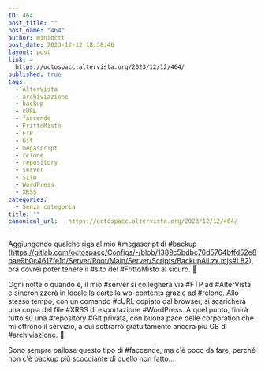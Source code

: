 ```yaml
---
ID: 464
post_title: ""
post_name: "464"
author: minioctt
post_date: 2023-12-12 18:38:46
layout: post
link: >
  https://octospacc.altervista.org/2023/12/12/464/
published: true
tags:
  - AlterVista
  - archiviazione
  - backup
  - cURL
  - faccende
  - FrittoMisto
  - FTP
  - Git
  - megascript
  - rclone
  - repository
  - server
  - sito
  - WordPress
  - XRSS
categories:
  - Senza categoria
title: ""
canonical_url:   https://octospacc.altervista.org/2023/12/12/464/
---
```

<!-- wp:paragraph -->
<p>Aggiungendo qualche riga al mio #megascript di #backup (<a href="https://gitlab.com/octospacc/Configs/-/blob/1389c5bdbc76d5764bffd52e8bae9b0c4617fe1d/Server/Root/Main/Server/Scripts/BackupAll.zx.mjs#L82">https://gitlab.com/octospacc/Configs/-/blob/1389c5bdbc76d5764bffd52e8bae9b0c4617fe1d/Server/Root/Main/Server/Scripts/BackupAll.zx.mjs#L82</a>), ora dovrei poter tenere il #sito del #FrittoMisto al sicuro. 🍳</p>
<!-- /wp:paragraph -->

<!-- wp:paragraph -->
<p>Ogni notte o quando è, il mio #server si collegherà via #FTP ad #AlterVista e sincronizzerà in locale la cartella wp-contents grazie ad #rclone. Allo stesso tempo, con un comando #cURL copiato dal browser, si scaricherà una copia del file #XRSS di esportazione #WordPress. A quel punto, finirà tutto su una #repository #Git privata, con buona pace delle corporation che mi offrono il servizio, a cui sottrarrò gratuitamente ancora più GB di #archiviazione. 💾</p>
<!-- /wp:paragraph -->

<!-- wp:paragraph -->
<p>Sono sempre pallose questo tipo di #faccende, ma c'è poco da fare, perché non c'è backup più scocciante di quello non fatto...</p>
<!-- /wp:paragraph -->